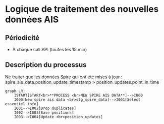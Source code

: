 
# Logique de traitement des nouvelles données AIS

## Périodicité
* À chaque call API (toutes les 15 min)

## Description du processus

Ne traiter que les données Spire qui ont été mises à jour : spire_ais_data.position_update_timestamp > position_updates.point_in_time

```mermaid
graph LR;
    ISTART[START<br>**PROCESS <br>NEW SPIRE AIS DATA**]-->I000
    I000[New spire ais data <br>stg_spire_data]-->I001[Select essentiel info]
    I001-->I002[Drop duplicates]
    I002-->I003[Save positions]
    I003-->I004[Update <br>position_updates]
```
